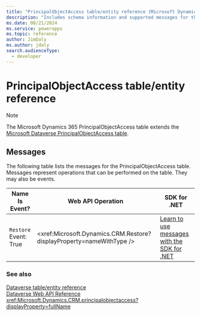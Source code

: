 ```yaml
---
title: "PrincipalObjectAccess table/entity reference (Microsoft Dynamics 365)"
description: "Includes schema information and supported messages for the PrincipalObjectAccess table/entity with Microsoft Dynamics 365."
ms.date: 08/21/2024
ms.service: powerapps
ms.topic: reference
author: JimDaly
ms.author: jdaly
search.audienceType: 
  - developer
---
```


# PrincipalObjectAccess table/entity reference



> [!NOTE]
> The Microsoft Dynamics 365 PrincipalObjectAccess table extends the [Microsoft Dataverse PrincipalObjectAccess table](/power-apps/developer/data-platform/reference/entities/principalobjectaccess).


## Messages

The following table lists the messages for the PrincipalObjectAccess table.
Messages represent operations that can be performed on the table. They may also be events.

| Name <br />Is Event? |Web API Operation |SDK for .NET |
| ---- | ----- |----- |
| `Restore`<br />Event: True |<xref:Microsoft.Dynamics.CRM.Restore?displayProperty=nameWithType /> |[Learn to use messages with the SDK for .NET](/power-apps/developer/data-platform/org-service/use-messages)|





### See also

[Dataverse table/entity reference](../about-entity-reference.md)  
[Dataverse Web API Reference](/power-apps/developer/data-platform/webapi/reference/about)   
<xref:Microsoft.Dynamics.CRM.principalobjectaccess?displayProperty=fullName>
